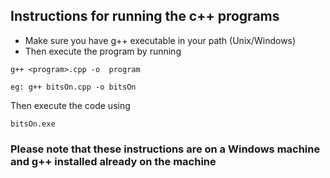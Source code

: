 ## Instructions for running the c++ programs ##

+ Make sure you have g++ executable in your path (Unix/Windows)
+ Then execute the program by running
```
g++ <program>.cpp -o  program

eg: g++ bitsOn.cpp -o bitsOn
```
Then execute the code using 
```
bitsOn.exe
```

### Please note that these instructions are on a Windows machine and g++ installed already on the machine ###